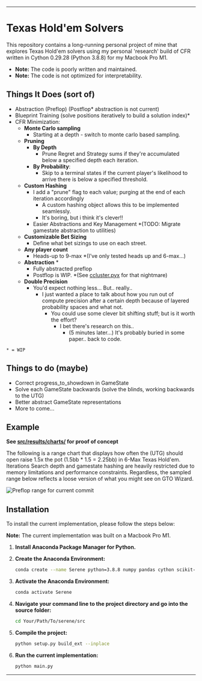 
---

# Texas Hold'em Solvers

This repository contains a long-running personal project of mine that explores Texas Hold'em solvers using my personal 'research' build of CFR written in Cython 0.29.28 (Python 3.8.8) for my Macbook Pro M1.

- **Note:** The code is poorly written and maintained.
- **Note:** The code is not optimized for interpretability.

## Things It Does (sort of)
- Abstraction (Preflop) (Postflop\* abstraction is not current)
- Blueprint Training (solve positions iteratively to build a solution index)\*
- CFR Minimization:
    - **Monte Carlo sampling**
        - Starting at a depth - switch to monte carlo based sampling.
    - **Pruning**
        - **By Depth**
            - Prune Regret and Strategy sums if they're accumulated below a specified depth each iteration.
        - **By Probability**: 
            - Skip to a terminal states if the current player's likelihood to arrive there is below a specified threshold.
    - **Custom Hashing**
        - I add a "prune" flag to each value; purging at the end of each iteration accordingly
            - A custom hashing object allows this to be implemented seamlessly.
            - It's boring, but i think it's clever!!
        - Easier Abstractions and Key Management \*(TODO: Migrate gamestate abstraction to utilities)
    - **Customizable Bet Sizing**
        - Define what bet sizings to use on each street.
    - **Any player count**
        - Heads-up to 9-max \*(I've only tested heads up and 6-max...)
    - **Abstraction** \*
        - Fully abstracted preflop
        - Postflop is WIP. \*(See [ccluster.pyx](src/poker/ccluster.pyx) for that nightmare)
    - **Double Precision**
        - You'd expect nothing less... But.. really..
            - I just wanted a place to talk about how you run out of compute precision after a certain depth because of layered probability spaces and what not.
                - You could use some clever bit shifting stuff; but is it worth the effort? 
                    - I bet there's research on this..
                        - (5 minutes later...) It's probably buried in some paper.. back to code.

```* = WIP```

## Things to do (maybe)
- Correct progress_to_showdown in GameState
- Solve each GameState backwards (solve the blinds, working backwards to the UTG)
- Better abstract GameState representations
- More to come...

## Example

**See [src/results/charts/](src/results/charts) for proof of concept**

The following is a range chart that displays how often the (UTG) should open raise 1.5x the pot (1.5bb * 1.5 = 2.25bb) in 6-Max Texas Hold'em. Iterations Search depth and gamestate hashing are heavily restricted due to memory limitations and performance constraints. Regardless, the sampled range below reflects a loose version of what you might see on GTO Wizard.

![Preflop range for current commit](./dat/EX%20Preflop%20UTG%20Open%206%20Max.png)

## Installation
To install the current implementation, please follow the steps below:

**Note:** The current implementation was built on a Macbook Pro M1.

1. **Install Anaconda Package Manager for Python.**

2. **Create the Anaconda Environment:**
    ```sh
    conda create --name Serene python=3.8.8 numpy pandas cython scikit-learn tqdm matplotlib psutil
    ```

3. **Activate the Anaconda Environment:**
    ```sh
    conda activate Serene
    ```

4. **Navigate your command line to the project directory and go into the source folder:**
    ```sh
    cd Your/Path/To/serene/src
    ```

5. **Compile the project:**
    ```sh
    python setup.py build_ext --inplace
    ```

6. **Run the current implementation:**
    ```sh
    python main.py
    ```

---